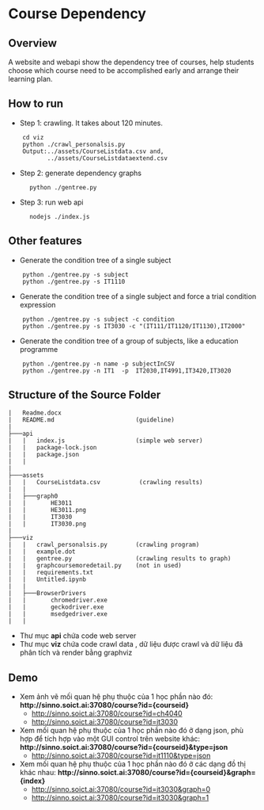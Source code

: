 # Course Dependency

## Overview

A website and webapi show the dependency tree of courses, help students choose which course need to be accomplished early and arrange their learning plan.

## How to run

- Step 1: crawling. It takes about 120 minutes.

```dos
    cd viz
    python ./crawl_personalsis.py
    Output:../assets/CourseListdata.csv and,
           ../assets/CourseListdataextend.csv
```

- Step 2: generate dependency graphs

```dos
      python ./gentree.py
```

- Step 3: run web api

```dos
      nodejs ./index.js
```

## Other features

- Generate the condition tree of a single subject

```dos
    python ./gentree.py -s subject
    python ./gentree.py -s IT1110
```

- Generate the condition tree of a single subject and force a trial condition expression

```dos
    python ./gentree.py -s subject -c condition
    python ./gentree.py -s IT3030 -c "(IT111/IT1120/IT1130),IT2000"
```

- Generate the condition tree of a group of subjects, like a education programme

```dos
    python ./gentree.py -n name -p subjectInCSV
    python ./gentree.py -n IT1  -p  IT2030,IT4991,IT3420,IT3020
```

## Structure of the Source Folder

```dos
|   Readme.docx
|   README.md                       (guideline)
|       
├───api
|   |   index.js                    (simple web server)
|   |   package-lock.json
|   |   package.json
|   |   
|               
├───assets
|   |   CourseListdata.csv           (crawling results)
|   |    
|   ├───graph0
|   |       HE3011
|   |       HE3011.png
|   |       IT3030
|   |       IT3030.png
|       
├───viz
|   |   crawl_personalsis.py        (crawling program)
|   |   example.dot
|   |   gentree.py                  (crawling results to graph) 
|   |   graphcoursemoredetail.py    (not in used)
|   |   requirements.txt
|   |   Untitled.ipynb
|   |   
|   ├───BrowserDrivers
|   |       chromedriver.exe
|   |       geckodriver.exe
|   |       msedgedriver.exe
|   |       
```

* Thư mục **api** chứa code web server 
* Thư mục **viz** chứa code crawl data , dữ liệu được crawl và dữ liệu đã phân tích và render bằng graphviz

## Demo

- Xem ảnh vẽ mối quan hệ phụ thuộc của 1 học phần nào đó: **<span>http</span>://sinno.soict.ai:37080/course?id={courseid}**
  - http://sinno.soict.ai:37080/course?id=ch4040 
  - http://sinno.soict.ai:37080/course?id=it3030 
- Xem mối quan hệ phụ thuộc của 1 học phần nào đó ở dạng json, phù hợp để tích hợp vào một GUI control trên website khác: **<span>http</span>://sinno.soict.ai:37080/course?id={courseid}&type=json**
  - http://sinno.soict.ai:37080/course?id=it1110&type=json
- Xem mối quan hệ phụ thuộc của 1 học phần nào đó ở các dạng đồ thị khác nhau: **<span>http</span>://sinno.soict.ai:37080/course?id={courseid}&graph={index}**
  - http://sinno.soict.ai:37080/course?id=it3030&graph=0 
  - http://sinno.soict.ai:37080/course?id=it3030&graph=1 